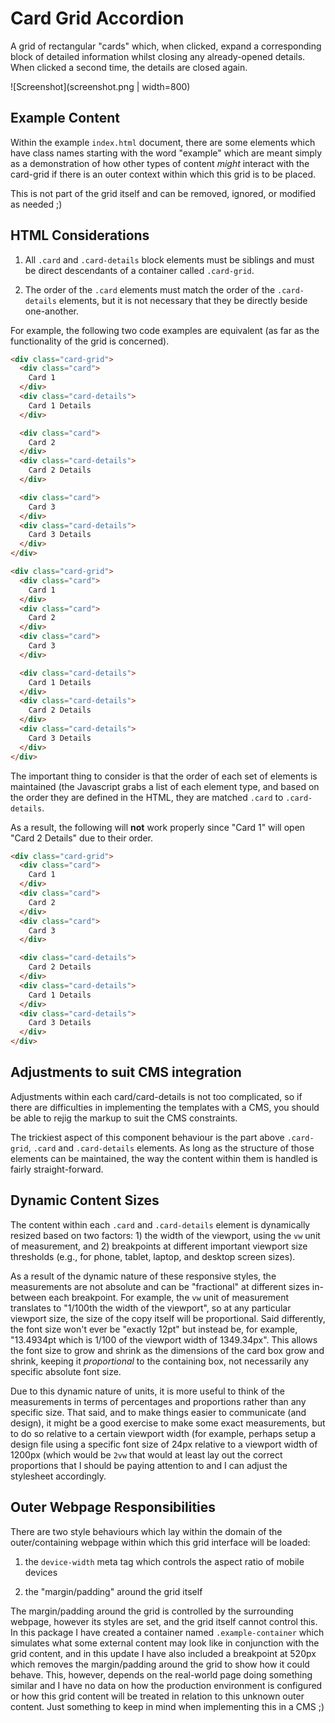 # Card Grid Accordion

A grid of rectangular "cards" which, when clicked, expand a corresponding block
of detailed information whilst closing any already-opened details. When clicked
a second time, the details are closed again.

![Screenshot](screenshot.png | width=800)


## Example Content

Within the example `index.html` document, there are some elements which have
class names starting with the word "example" which are meant simply as a
demonstration of how other types of content *might* interact with the card-grid
if there is an outer context within which this grid is to be placed.

This is not part of the grid itself and can be removed, ignored, or modified as
needed ;)


## HTML Considerations

1. All `.card` and `.card-details` block elements must be siblings and must be
direct descendants of a container called `.card-grid`.

2. The order of the `.card` elements must match the order of the `.card-details`
elements, but it is not necessary that they be directly beside one-another.

For example, the following two code examples are equivalent (as far as the
functionality of the grid is concerned).

```html
<div class="card-grid">
  <div class="card">
    Card 1
  </div>
  <div class="card-details">
    Card 1 Details
  </div>

  <div class="card">
    Card 2
  </div>
  <div class="card-details">
    Card 2 Details
  </div>

  <div class="card">
    Card 3
  </div>
  <div class="card-details">
    Card 3 Details
  </div>
</div>
```

```html
<div class="card-grid">
  <div class="card">
    Card 1
  </div>
  <div class="card">
    Card 2
  </div>
  <div class="card">
    Card 3
  </div>

  <div class="card-details">
    Card 1 Details
  </div>
  <div class="card-details">
    Card 2 Details
  </div>
  <div class="card-details">
    Card 3 Details
  </div>
</div>
```

The important thing to consider is that the order of each set of elements is
maintained (the Javascript grabs a list of each element type, and based on the
order they are defined in the HTML, they are matched `.card` to `.card-details`.

As a result, the following will **not** work properly since "Card 1" will open
"Card 2 Details" due to their order.

```html
<div class="card-grid">
  <div class="card">
    Card 1
  </div>
  <div class="card">
    Card 2
  </div>
  <div class="card">
    Card 3
  </div>

  <div class="card-details">
    Card 2 Details
  </div>
  <div class="card-details">
    Card 1 Details
  </div>
  <div class="card-details">
    Card 3 Details
  </div>
</div>
```


## Adjustments to suit CMS integration

Adjustments within each card/card-details is not too complicated, so if there
are difficulties in implementing the templates with a CMS, you should be able
to rejig the markup to suit the CMS constraints.

The trickiest aspect of this component behaviour is the part above `.card-grid`,
`.card` and `.card-details` elements. As long as the structure of those
elements can be maintained, the way the content within them is handled is fairly
straight-forward.


## Dynamic Content Sizes

The content within each `.card` and `.card-details` element is dynamically
resized based on two factors: 1) the width of the viewport, using the `vw` unit
of measurement, and 2) breakpoints at different important viewport
size thresholds (e.g., for phone, tablet, laptop, and desktop screen sizes).

As a result of the dynamic nature of these responsive styles, the measurements
are not absolute and can be "fractional" at different sizes in-between each
breakpoint. For example, the `vw` unit of measurement translates to "1/100th the
width of the viewport", so at any particular viewport size, the size of the
copy itself will be proportional. Said differently, the font size won't ever be
"exactly 12pt" but instead be, for example, "13.4934pt which is 1/100 of the
viewport width of 1349.34px". This allows the font size to grow and shrink as
the dimensions of the card box grow and shrink, keeping it *proportional* to
the containing box, not necessarily any specific absolute font size.

Due to this dynamic nature of units, it is more useful to think of the
measurements in terms of percentages and proportions rather than any specific
size. That said, and to make things easier to communicate (and design), it
might be a good exercise to make some exact measurements, but to do so relative
to a certain viewport width (for example, perhaps setup a design file using a
specific font size of 24px relative to a viewport width of 1200px (which would
be `2vw` that would at least lay out the correct proportions that I should be
paying attention to and I can adjust the stylesheet accordingly.


## Outer Webpage Responsibilities

There are two style behaviours which lay within the domain of the
outer/containing webpage within which this grid interface will be loaded:

1. the `device-width` meta tag which controls the aspect ratio of mobile devices

2. the "margin/padding" around the grid itself

The margin/padding around the grid is controlled by the surrounding webpage,
however its styles are set, and the grid itself cannot control this. In this
package I have created a container named `.example-container` which simulates
what some external content may look like in conjunction with the grid content,
and in this update I have also included a breakpoint at 520px which removes the
margin/padding around the grid to show how it could behave. This, however,
depends on the real-world page doing something similar and I have no data on
how the production environment is configured or how this grid content will be
treated in relation to this unknown outer content. Just something to keep in
mind when implementing this in a CMS ;)
